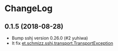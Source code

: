 # ChangeLog

## 0.1.5 (2018-08-28)

* Bump sshj version 0.26.0 (#2 yuhiwa)
* It fix [et.schmizz.sshj.transport.TransportException](https://github.com/hierynomus/sshj/issues/358)
